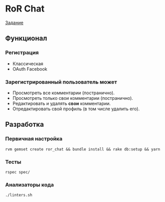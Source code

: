 # RoR Chat

[Задание](https://gist.github.com/fee1good/a58e125ee6b89e466825efbb07737a77)

## Функционал

### Регистрация
- Классическая
- OAuth Facebook
### Зарегистрированный пользователь может
- Просмотреть все комментарии (постранично).
- Просмотреть только свои комментарии (постранично).
- Редактировать и удалять **свои** комментарии.
- Отредактировать свой профиль (в том числе удалить его).

## Разработка
### Первичная настройка
`rvm gemset create ror_chat && bundle install && rake db:setup && yarn`
### Тесты
`rspec spec/`
### Анализаторы кода
`./linters.sh`
